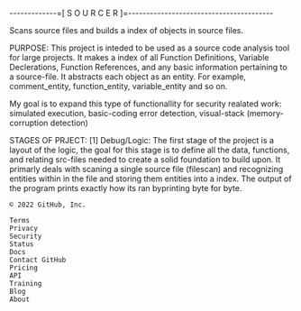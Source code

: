 -------------=[ S O U R C E R ]=----------------------------------------

Scans source files and builds a index of objects in source files.


PURPOSE: This project is inteded to be used as a source code analysis tool for large projects. It makes a index of all Function Definitions, Variable Declerations, Function References, and any basic information pertaining to a source-file. It abstracts each object as an entity. For example, comment_entity, function_entity, variable_entity and so on.

My goal is to expand this type of functionallity for security realated work: simulated execution, basic-coding error detection, visual-stack (memory-corruption detection)

STAGES OF PRJECT: [1] Debug/Logic: The first stage of the project is a layout of the logic, the goal for this stage is to define all the data, functions, and relating src-files needed to create a solid foundation to build upon. It primarly deals with scaning a single source file (filescan) and recognizing entities within in the file and storing them entities into a index. The output of the program prints exactly how its ran byprinting byte for byte.

    © 2022 GitHub, Inc.

    Terms
    Privacy
    Security
    Status
    Docs
    Contact GitHub
    Pricing
    API
    Training
    Blog
    About


